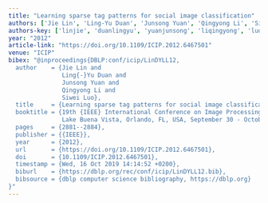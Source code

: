 ```yaml
---
title: "Learning sparse tag patterns for social image classification"
authors: ['Jie Lin', 'Ling-Yu Duan', 'Junsong Yuan', 'Qingyong Li', 'Siwei Luo']
authors-key: ['linjie', 'duanlingyu', 'yuanjunsong', 'liqingyong', 'luosiwei']
year: "2012"
article-link: "https://doi.org/10.1109/ICIP.2012.6467501"
venue: "ICIP"
bibex: "@inproceedings{DBLP:conf/icip/LinDYLL12,
  author    = {Jie Lin and
               Ling{-}Yu Duan and
               Junsong Yuan and
               Qingyong Li and
               Siwei Luo},
  title     = {Learning sparse tag patterns for social image classification},
  booktitle = {19th {IEEE} International Conference on Image Processing, {ICIP} 2012,
               Lake Buena Vista, Orlando, FL, USA, September 30 - October 3, 2012},
  pages     = {2881--2884},
  publisher = {{IEEE}},
  year      = {2012},
  url       = {https://doi.org/10.1109/ICIP.2012.6467501},
  doi       = {10.1109/ICIP.2012.6467501},
  timestamp = {Wed, 16 Oct 2019 14:14:52 +0200},
  biburl    = {https://dblp.org/rec/conf/icip/LinDYLL12.bib},
  bibsource = {dblp computer science bibliography, https://dblp.org}
}"
---
```

